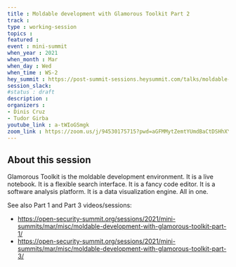 ```yaml
---
title : Moldable development with Glamorous Toolkit Part 2
track : 
type : working-session
topics :
featured :
event : mini-summit
when_year : 2021
when_month : Mar
when_day : Wed
when_time : WS-2
hey_summit : https://post-summit-sessions.heysummit.com/talks/moldable-development-with-glamorous-toolkit-part-2/
session_slack:
#status : draft
description :
organizers :
- Dinis Cruz
- Tudor Girba
youtube_link : a-tWIoGSmgk
zoom_link : https://zoom.us/j/94530175715?pwd=aGFMMytZemtYUmdBaCtDSHhXY0o5UT09
---
```


## About this session
Glamorous Toolkit is the moldable development environment. It is a live notebook. It is a flexible search interface. It is a fancy code editor. It is a software analysis platform. It is a data visualization engine. All in one.

See also Part 1 and Part 3 videos/sessions:
- https://open-security-summit.org/sessions/2021/mini-summits/mar/misc/moldable-development-with-glamorous-toolkit-part-1/
- https://open-security-summit.org/sessions/2021/mini-summits/mar/misc/moldable-development-with-glamorous-toolkit-part-3/

